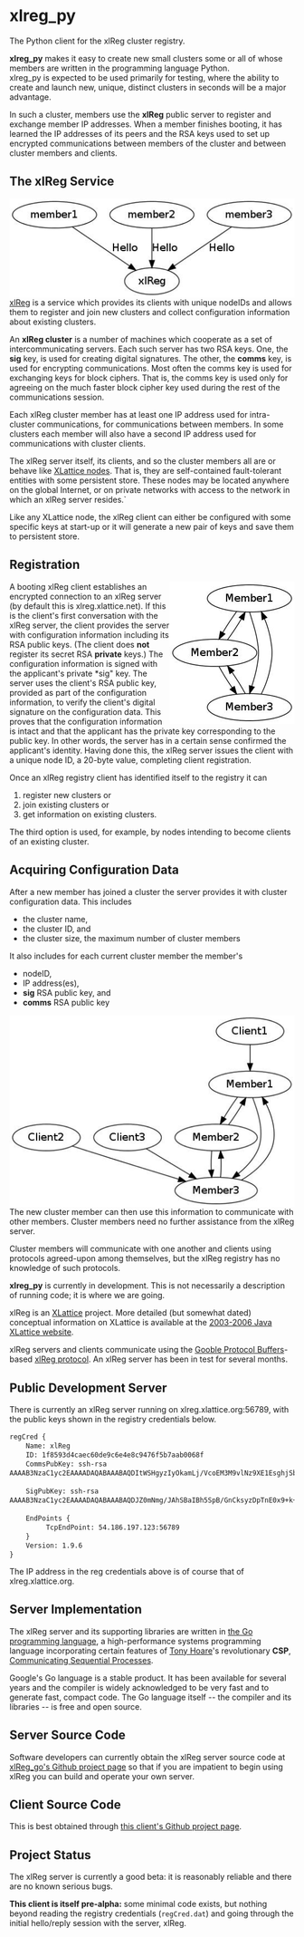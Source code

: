 # xlreg_py

The Python client for the xlReg cluster registry.  

**xlreg_py**
makes it easy to create new small clusters some or all of whose members are
written in the programming language Python.  
xlreg_py is expected to be used primarily for testing, where
the ability to create and launch new, unique, distinct clusters in seconds
will be a major advantage.

In such a cluster, members use the **xlReg** public server to register and
exchange member IP addresses.  When a member finishes booting, it has 
learned the IP addresses of its peers and the RSA keys used to set up 
encrypted communications 
between members of the cluster and between cluster members and clients.

## The xlReg Service

<img src="img/xl-registration.jpg" alt="xl-registration" style="float:left" title="members registering with xlReg">

[xlReg](http://jddixon.github.io/xlReg_go)
is a service which provides its clients with unique nodeIDs and allows them
to register and join new clusters and collect configuration information
about existing clusters.

An **xlReg cluster** is a number of machines
which cooperate as a set of intercommunicating servers.  Each
such server has two RSA keys.  One, the **sig** key, is used for creating
digital signatures.  The other, the **comms** key, is used for encrypting
communications.  Most often the comms key is used for exchanging keys for
block ciphers. That is, the comms key is used only for agreeing on the
much faster block cipher key used during the rest of the communications
session.

Each xlReg cluster member has at least one IP address used for
intra-cluster communications, for communications between members.  In some
clusters each member will also have a second IP address used for 
communications with cluster clients.

The xlReg server itself, its clients, and so the cluster members all are
or behave like
[XLattice nodes](http://jddixon.github.io/xlNode_go).
That is, they are self-contained fault-tolerant entities with some
persistent store.  These nodes may be located anywhere on the global
Internet, or on private networks with access to the network in which
an xlReg server resides.`

Like any XLattice node, the xlReg client can either be configured with some
specific keys at start-up or it will generate a new pair of keys and save
them to persistent store.

## Registration

<img src="img/simple-cluster.jpg" alt="simple-cluster" style="float:right" title="small cluster, no clients">

A booting xlReg client establishes an encrypted connection to an xlReg server 
(by default this is xlreg.xlattice.net).
If this is the client's first conversation with the xlReg server, the client 
provides the server with configuration information including its RSA public
keys.  (The client does **not** register its secret RSA **private** keys.)
The configuration information is signed with the applicant's private
*sig" key.  The server uses the
client's RSA public key, provided as part of the configuration information, to
verify the client's digital signature on the configuration data.  This proves
that the configuration information is intact and that the applicant has the
private key corresponding to the public key.  In other words, the server has
in a certain sense confirmed the applicant's identity.  Having done this,
the xlReg server issues the client with a unique node ID, a 20-byte value,
completing client registration.

Once an xlReg registry client has identified itself to the registry it can

1. register new clusters or
2. join existing clusters or
3. get information on existing clusters.

The third option is used, for example, by nodes intending to become clients
of an existing cluster.

## Acquiring Configuration Data

After a new member has joined a cluster the server provides it
with cluster configuration data.  This includes

* the cluster name,
* the cluster ID, and
* the cluster size, the  maximum number of cluster members

It also includes for each current cluster member the member's

* nodeID,
* IP address(es),
* **sig** RSA public key, and
* **comms** RSA public key

<img src="img/cluster-with-clients.jpg" alt="cluster-with-clients" style="float:left" title="cluster with clients">

The new cluster member can then use this information to communicate with
other members.  Cluster members need no further assistance from the
xlReg server.

Cluster members will communicate with one another and clients
using protocols agreed-upon among themselves, but the xlReg registry
has no knowledge of such protocols.

**xlreg_py** is currently in development.  This is not
necessarily a description of running code; it is where we are going.

xlReg is an [XLattice](http://jddixon.github.io/xlattice_go/) project.  More
detailed (but somewhat dated) conceptual information on XLattice
is available at the [2003-2006 Java XLattice website](http://www.xlattice.org).

xlReg servers and clients communicate using the
[Gooble Protocol Buffers](http://code.google.com/p/protobuf/)-based
[xlReg protocol](http://jddixon.github.io/xlReg_go/xlReg_protocol.html).
An xlReg server has been in test for several months.

## Public Development Server

There is currently an xlReg server running on xlreg.xlattice.org:56789,
with the public keys shown in the registry credentials below.

	regCred {
	    Name: xlReg
	    ID: 1f8593d4caec60de9c6e4e8c9476f5b7aab0068f
	    CommsPubKey: ssh-rsa AAAAB3NzaC1yc2EAAAADAQABAAABAQDItWSHgyzIyOkamLj/VcoEM3M9vlNz9XE1EsghjSbk0eYaZz2WxFfLS9kdH/SC5fuWXHYTZS9sWOqoWVbdZyV4FAVxsg60Q22Y1QWuzbCZ86qjlCkD03Ya2/Jj9MgqvF7VQauBKVKY3lgatq9NiD+FnSV1E7sXy20OFipVs7nf1PyUSqU+F96VFROvUszEQdNop6rUEqjTfWskjx9mkVm66hhJXWARNE4bDVCkl/ixy24dRhqnot78lOmQPnyash9pIZvZJcJnCHjXhi07oQrcXWd5etN2M3kxPSJBrrOJ6ar/CkKbgdeCNKNZXMbUWnC65WRNsElmNfSUIPmyT1RN
	
	    SigPubKey: ssh-rsa AAAAB3NzaC1yc2EAAAADAQABAAABAQDJZ0mNmg/JAhSBaIBh5SpB/GnCksyzDpTnE0x9+k+HtOgIyKpr4L4Ev8mnKzCFBuOoXiyVSA7IMS4R67NbXF+fZQQyqyKjuKpvMSOYd1f8YVj6BLs2Ydi4zOe1xaqj3ttdL6riyGjkqI4+EMJGsfz87WXcCHkL9wQbFNi2lU+gdkrTPpM9uULFQZ/CiZsltSs0Hvbvr3mQnFwHtjhqX8Y4RqZ4BJ6dgK9x6+KY9jQjBvN8JQi/GPQoLsC7JuK9MUve5ICBImHTbeGFun5DH6mjAKZa32Z7awTBNaTrO3kqb5ABPL553wumclWkGnRSgqiAh/UGYMyc3tzh/y4ed1ST
	
	    EndPoints {
	         TcpEndPoint: 54.186.197.123:56789
	    }
	    Version: 1.9.6
	}

The IP address in the reg credentials above is of course that of xlreg.xlattice.org.

## Server Implementation

The xlReg server and its supporting libraries are written in
[the Go programming language](http://golang.org), a high-performance
systems programming language incorporating certain features of
[Tony Hoare](http://en.wikipedia.org/wiki/Tony_Hoare)'s
revolutionary **CSP**,
[Communicating Sequential Processes](http://www.usingcsp.com).

Google's Go language is a stable product.  It has been available for 
several years and the compiler is widely acknowledged to be very fast
and to generate fast, compact code.  The Go language itself --
the compiler and its libraries -- is free and open source.

## Server Source Code

Software developers can currently obtain the xlReg server source code at
[xlReg_go's Github project page](https://github.com/jddixon/xlReg_go/)
so that if you are impatient to begin using xlReg you can build and operate
your own server.

## Client Source Code

This is best obtained through
[this client's Github project page](https://github.com/jddixon/xlreg_py/).

## Project Status

The xlReg server is currently a good beta: it is reasonably reliable and
there are no known serious bugs.

**This client is itself pre-alpha:** some minimal code exists, but nothing
beyond reading the registry credentials (`regCred.dat`) and going through
the initial hello/reply session with the server, xlReg.
